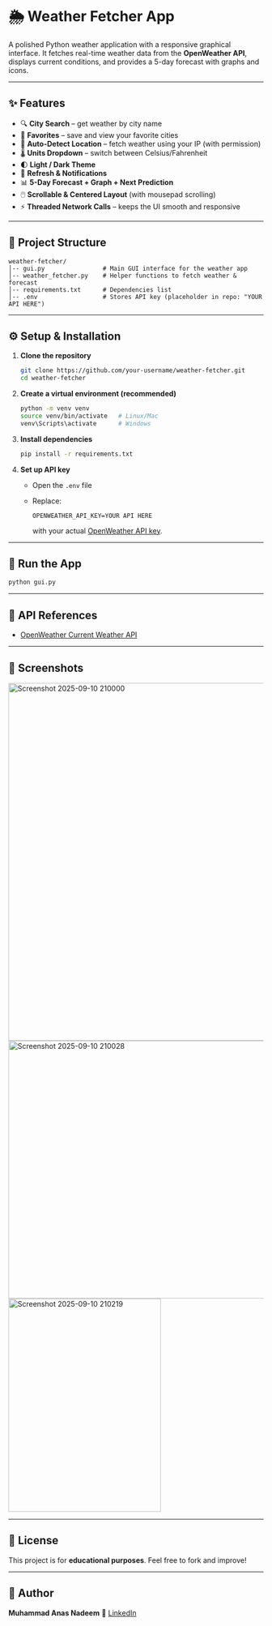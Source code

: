 # 🌦️ Weather Fetcher App

A polished Python weather application with a responsive graphical interface.
It fetches real-time weather data from the **OpenWeather API**, displays current conditions, and provides a 5-day forecast with graphs and icons.

---

## ✨ Features

* 🔍 **City Search** – get weather by city name
* 📌 **Favorites** – save and view your favorite cities
* 📍 **Auto-Detect Location** – fetch weather using your IP (with permission)
* 🌡️ **Units Dropdown** – switch between Celsius/Fahrenheit
* 🌓 **Light / Dark Theme**
* 🔄 **Refresh & Notifications**
* 📊 **5-Day Forecast + Graph + Next Prediction**
* 🖱️ **Scrollable & Centered Layout** (with mousepad scrolling)
* ⚡ **Threaded Network Calls** – keeps the UI smooth and responsive

---

## 📂 Project Structure

```
weather-fetcher/
│-- gui.py                # Main GUI interface for the weather app
│-- weather_fetcher.py    # Helper functions to fetch weather & forecast
│-- requirements.txt      # Dependencies list
│-- .env                  # Stores API key (placeholder in repo: "YOUR API HERE")
```

---

## ⚙️ Setup & Installation

1. **Clone the repository**

   ```bash
   git clone https://github.com/your-username/weather-fetcher.git
   cd weather-fetcher
   ```

2. **Create a virtual environment (recommended)**

   ```bash
   python -m venv venv
   source venv/bin/activate   # Linux/Mac
   venv\Scripts\activate      # Windows
   ```

3. **Install dependencies**

   ```bash
   pip install -r requirements.txt
   ```

4. **Set up API key**

   * Open the `.env` file
   * Replace:

     ```env
     OPENWEATHER_API_KEY=YOUR API HERE
     ```

     with your actual [OpenWeather API key](https://openweathermap.org/api).

---

## 🚀 Run the App

```bash
python gui.py
```

---

## 📡 API References

* [OpenWeather Current Weather API](https://openweathermap.org/current)


---

## 📸 Screenshots
<img width="1364" height="706" alt="Screenshot 2025-09-10 210000" src="https://github.com/user-attachments/assets/a5bde3cf-08ba-4dba-b69f-13b12dec6738" />

<img width="1365" height="509" alt="Screenshot 2025-09-10 210028" src="https://github.com/user-attachments/assets/80036d4c-bd52-4f65-800c-f92d6decd7fc" />

<img width="301" height="421" alt="Screenshot 2025-09-10 210219" src="https://github.com/user-attachments/assets/80736605-e4a4-4ac8-bd78-92c155c8e711" />

---

## 📜 License

This project is for **educational purposes**.
Feel free to fork and improve!

---

## 👤 Author

**Muhammad Anas Nadeem**
🔗 [LinkedIn](https://www.linkedin.com/in/muhammad-anas-nadeem)
